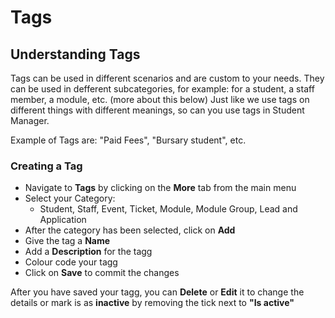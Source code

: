 # **Tags**

## **Understanding Tags**

Tags can be used in different scenarios and are custom to your needs.  They can be used in defferent subcategories, for example: for a student, a staff member, a module, etc. (more about this below)
Just like we use tags on different things with different meanings, so can you use tags in Student Manager.

Example of Tags are: "Paid Fees", "Bursary student", etc.

### **Creating a Tag**

- Navigate to **Tags** by clicking on the **More** tab from the main menu
- Select your Category:
  - Student, Staff, Event, Ticket, Module, Module Group, Lead and Application
- After the category has been selected, click on **Add**
- Give the tag a **Name**
- Add a **Description** for the tagg
- Colour code your tagg
- Click on **Save** to commit the changes

After you have saved your tagg, you can **Delete** or **Edit** it to change the details or mark is as **inactive** by removing the tick next to **"Is active"**
